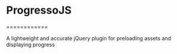 # ProgressoJS
============

A lightweight and accurate jQuery plugin for preloading assets and displaying progress